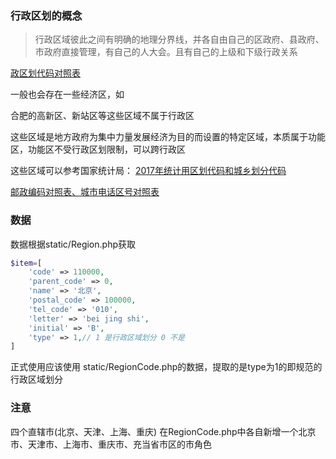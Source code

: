 ### 行政区划的概念

> 行政区域彼此之间有明确的地理分界线，并各自由自己的区政府、县政府、市政府直接管理，有自己的人大会。且有自己的上级和下级行政关系

[政区划代码对照表](http://www.mca.gov.cn/article/sj/xzqh/2018/)

一般也会存在一些经济区，如

合肥的高新区、新站区等这些区域不属于行政区

这些区域是地方政府为集中力量发展经济为目的而设置的特定区域，本质属于功能区，功能区不受行政区划限制，可以跨行政区

这些区域可以参考国家统计局：
[2017年统计用区划代码和城乡划分代码](http://www.stats.gov.cn/tjsj/tjbz/tjyqhdmhcxhfdm/2017/index.html)

[邮政编码对照表、城市电话区号对照表](http://www.ip138.com/post/)

### 数据

数据根据static/Region.php获取

```php
$item=[
    'code' => 110000,
    'parent_code' => 0,
    'name' => '北京',
    'postal_code' => 100000,
    'tel_code' => '010',
    'letter' => 'bei jing shi',
    'initial' => 'B',
    'type' => 1,// 1 是行政区域划分 0 不是
]

```

正式使用应该使用 static/RegionCode.php的数据，提取的是type为1的即规范的行政区域划分

### 注意

四个直辖市(北京、天津、上海、重庆)
在RegionCode.php中各自新增一个北京市、天津市、上海市、重庆市、充当省市区的市角色

